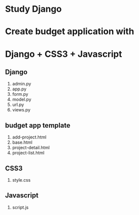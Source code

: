 # Study Django 
# Create budget application with
# Django + CSS3 + Javascript
## Django
1. admin.py
2. app.py
3. form.py
4. model.py
5. url.py
6. views.py
## budget app template
1. add-project.html
2. base.html
3. project-detail.html
4. project-list.html
## CSS3
1. style.css
## Javascript
1. script.js